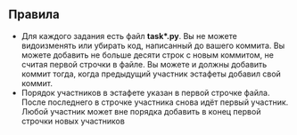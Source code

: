 ## Правила
* Для каждого задания есть файл **task\*.py**. Вы не можете видоизменять или убирать код, написанный до вашего коммита. Вы можете добавить не больше десяти строк с новым коммитом, не считая первой строчки в файле. Вы можете и должны добавить коммит тогда, когда предыдущий участник эстафеты добавил свой коммит. 
* Порядок участников в эстафете указан в первой строчке файла. После последнего в строчке участника снова идёт первый участник. Любой участник может вне порядка добавить в конец первой строчки новых участников
